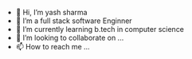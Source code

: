 - 👋 Hi, I’m yash sharma
- 👀 I’m a full stack software Enginner
- 🌱 I’m currently learning b.tech in computer science 
- 💞️ I’m looking to collaborate on ...
- 📫 How to reach me ...

<!---
yash0632/yash0632 is a ✨ special ✨ repository because its `README.md` (this file) appears on your GitHub profile.
You can click the Preview link to take a look at your changes.
--->
